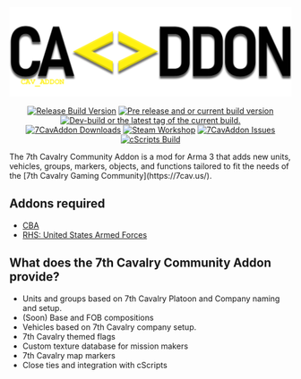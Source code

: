 <p align="center">
<img src="https://github.com/7Cav/7CavAddon/blob/master/resources/logo.png" width="600">
</p>
<p align="center">
<a href="https://github.com/7Cav/7CavAddon/releases/latest"><img src="https://img.shields.io/github/release/7Cav/7CavAddon.svg?style=for-the-badge&label=Release%20Build" alt="Release Build Version"></a>
 <a href="https://github.com/7Cav/7CavAddon/releases/"><img src="https://img.shields.io/github/release/7Cav/7CavAddon/all.svg?style=for-the-badge&label=Pre-release" alt="Pre release and or current build version"></a>
 <a href="https://github.com/7Cav/7CavAddon/tags"><img src="https://img.shields.io/github/tag/7Cav/7CavAddon.svg?style=for-the-badge&colorB=df2d00&label=Latest%20Tag" alt="Dev-build or the latest tag of the current build."></a><br>
 <a href="https://github.com/7Cav/7CavAddon/releases/latest"><img src="https://img.shields.io/github/downloads/7cav/7CavAddon/total.svg?style=for-the-badge&label=Downloads" alt="7CavAddon Downloads"></a>
 <a href="https://steamcommunity.com/sharedfiles/filedetails/?id=1696706969"><img src="https://img.shields.io/endpoint.svg?url=https%3A%2F%2Fshieldsio-steam-workshop.jross.me%2F1696706969&style=for-the-badge" alt="Steam Workshop"></a>
 <a href="https://github.com/7Cav/7CavAddon/issues"><img src="https://img.shields.io/github/issues-raw/7cav/7CavAddon.svg?style=for-the-badge&label=Issues" alt="7CavAddon Issues"></a>
<a href="https://github.com/7Cav/7CavAddon/actions?query=workflow%3AArma"><img src="https://img.shields.io/github/actions/workflow/status/7Cav/7CavAddon/arma.yml?logo=GitHub&style=for-the-badge" alt="cScripts Build"></a>
</p>
The 7th Cavalry Community Addon is a mod for Arma 3 that adds new units, vehicles, groups, markers, objects, and functions tailored to fit the needs of the [7th Cavalry Gaming Community](https://7cav.us/).

## Addons required
- [CBA](https://github.com/CBATeam/CBA_A3)
- [RHS: United States Armed Forces](http://www.rhsmods.org/)

## What does the 7th Cavalry Community Addon provide?
- Units and groups based on 7th Cavalry Platoon and Company naming and setup.
- (Soon) Base and FOB compositions
- Vehicles based on 7th Cavalry company setup.
- 7th Cavalry themed flags
- Custom texture database for mission makers
- 7th Cavalry map markers
- Close ties and integration with cScripts
